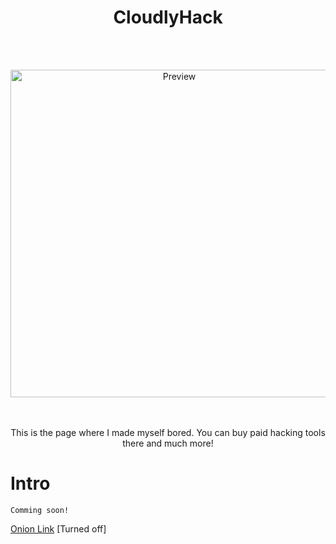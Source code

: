 # <h1 align="center">CloudlyHack</h1>
  <br/>
  <br/>
  <p align="center">
  <img alt="Preview" width="524" alt="Hero image" src="https://user-images.githubusercontent.com/80784394/146678450-afc20a5f-d06c-450a-8476-b2a46bed43bb.jpg"/>
  <br/>
  <p align="center">
<p align="center">
  <br/>
  <br/>This is the page where I made myself bored. 
  You can buy paid hacking tools there and much more!  <br/>
  
  # Intro
  ```Comming soon!```
  
  [Onion Link](http://6njqd42brsqhncupgp4hqe5jurn3pvskt3rl34knaoecoo553m7iktqd.onion/) [Turned off]
